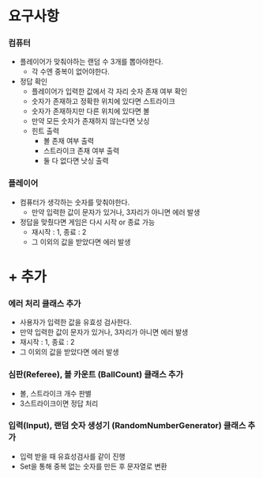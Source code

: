 # 요구사항

### 컴퓨터

- 플레이어가 맞춰야하는 랜덤 수 3개를 뽑아야한다.
    - 각 수엔 중복이 없어야한다.
- 정답 확인
    - 플레이어가 입력한 값에서 각 자리 숫자 존재 여부 확인
    - 숫자가 존재하고 정확한 위치에 있다면 스트라이크
    - 숫자가 존재하지만 다른 위치에 있다면 볼
    - 만약 모든 숫자가 존재하지 않는다면 낫싱
    - 힌트 출력
        - 볼 존재 여부 출력
        - 스트라이크 존재 여부 출력
        - 둘 다 없다면 낫싱 출력

### 플레이어

- 컴퓨터가 생각하는 숫자를 맞춰야한다.
    - 만약 입력한 값이 문자가 있거나, 3자리가 아니면 에러 발생
- 정답을 맞췄다면 게임은 다시 시작 or 종료 가능
    - 재시작 : 1, 종료 : 2
    - 그 이외의 값을 받았다면 에러 발생

# + 추가

### 에러 처리 클래스 추가

- 사용자가 입력한 값을 유효성 검사한다.
- 만약 입력한 값이 문자가 있거나, 3자리가 아니면 에러 발생
- 재시작 : 1, 종료 : 2
- 그 이외의 값을 받았다면 에러 발생

### 심판(Referee), 볼 카운트 (BallCount) 클래스 추가

- 볼, 스트라이크 개수 판별
- 3스트라이크이면 정답 처리

### 입력(Input), 랜덤 숫자 생성기 (RandomNumberGenerator) 클래스 추가

- 입력 받을 때 유효성검사를 같이 진행
- Set을 통해 중복 없는 숫자를 만든 후 문자열로 변환
